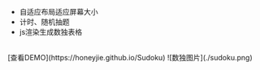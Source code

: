 - 自适应布局适应屏幕大小
- 计时、随机抽题
- js渲染生成数独表格
<br>
[查看DEMO](https://honeyjie.github.io/Sudoku)
![数独图片](./sudoku.png)
